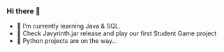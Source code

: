 ### Hi there 👋
- 🌱 I’m currently learning Java & SQL.
- 🔭 Check Javyrinth.jar release and play our first Student Game project
- 🔭 Python projects are on the way...

<!--
**ChristinaKatoufa/ChristinaKatoufa** is a ✨ _special_ ✨ repository because its `README.md` (this file) appears on your GitHub profile.

Here are some ideas to get you started:

 ...

- 👯 I’m looking to collaborate on ...
- 🤔 I’m looking for help with ...
- 💬 Ask me about ...
- 📫 How to reach me: ...
- 😄 Pronouns: ...
- ⚡ Fun fact: ...
-->
